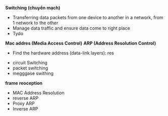 
**Switching (chuyển mạch)**
- Transferring data packets from one device to another in a network, from 1 network to the other
- Manage data traffic and ensure data come to right place
- Tydo

**Mac addres (Media Access Control)**
**ARP (Address Resolution Control)**

- Find the hardware address (data-link layers): res
+ circuit Switching
+ packet switching
+ megggase swithing



**frame reoception**
- MAC Address Resolution
- reverse ARP
- Proxy ARP
- Inverse ARP
